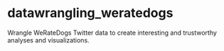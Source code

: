 # datawrangling_weratedogs
Wrangle WeRateDogs Twitter data to create interesting and trustworthy analyses and visualizations.
